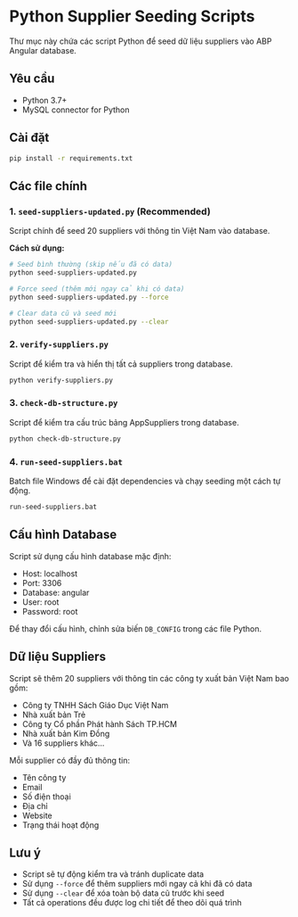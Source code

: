 # Python Supplier Seeding Scripts

Thư mục này chứa các script Python để seed dữ liệu suppliers vào ABP Angular database.

## Yêu cầu

- Python 3.7+
- MySQL connector for Python

## Cài đặt

```bash
pip install -r requirements.txt
```

## Các file chính

### 1. `seed-suppliers-updated.py` (Recommended)
Script chính để seed 20 suppliers với thông tin Việt Nam vào database.

**Cách sử dụng:**
```bash
# Seed bình thường (skip nếu đã có data)
python seed-suppliers-updated.py

# Force seed (thêm mới ngay cả khi có data)
python seed-suppliers-updated.py --force

# Clear data cũ và seed mới
python seed-suppliers-updated.py --clear
```

### 2. `verify-suppliers.py`
Script để kiểm tra và hiển thị tất cả suppliers trong database.

```bash
python verify-suppliers.py
```

### 3. `check-db-structure.py`
Script để kiểm tra cấu trúc bảng AppSuppliers trong database.

```bash
python check-db-structure.py
```

### 4. `run-seed-suppliers.bat`
Batch file Windows để cài đặt dependencies và chạy seeding một cách tự động.

```cmd
run-seed-suppliers.bat
```

## Cấu hình Database

Script sử dụng cấu hình database mặc định:
- Host: localhost
- Port: 3306
- Database: angular
- User: root
- Password: root

Để thay đổi cấu hình, chỉnh sửa biến `DB_CONFIG` trong các file Python.

## Dữ liệu Suppliers

Script sẽ thêm 20 suppliers với thông tin các công ty xuất bản Việt Nam bao gồm:
- Công ty TNHH Sách Giáo Dục Việt Nam
- Nhà xuất bản Trẻ
- Công ty Cổ phần Phát hành Sách TP.HCM
- Nhà xuất bản Kim Đồng
- Và 16 suppliers khác...

Mỗi supplier có đầy đủ thông tin:
- Tên công ty
- Email
- Số điện thoại
- Địa chỉ
- Website
- Trạng thái hoạt động

## Lưu ý

- Script sẽ tự động kiểm tra và tránh duplicate data
- Sử dụng `--force` để thêm suppliers mới ngay cả khi đã có data
- Sử dụng `--clear` để xóa toàn bộ data cũ trước khi seed
- Tất cả operations đều được log chi tiết để theo dõi quá trình
